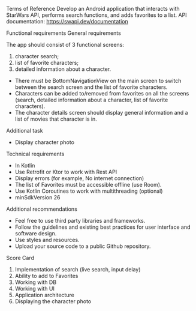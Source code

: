 Terms of Reference
Develop an Android application that interacts with StarWars API, performs search functions, and adds favorites to a list. API documentation: https://swapi.dev/documentation

Functional requirements
General requirements

The app should consist of 3 functional screens:
1) character search;
2) list of favorite characters;
3) detailed information about a character.

- There must be BottomNavigationView on the main screen to switch between the search screen and the list of favorite characters.
- Characters can be added to/removed from favorites on all the screens (search, detailed information about a character, list of favorite characters).
- The character details screen should display general information and a list of movies that character is in.


Additional task
- Display character photo

Technical requirements
- In Kotlin
- Use Retrofit or Ktor to work with Rest API
- Display errors (for example, No internet connection)
- The list of Favorites must be accessible offline (use Room).
- Use Kotlin Coroutines to work with multithreading (optional)
- minSdkVersion 26


Additional recommendations
- Feel free to use third party libraries and frameworks.
- Follow the guidelines and existing best practices for user interface and software design.
- Use styles and resources.
- Upload your source code to a public Github repository.

Score Card


1) Implementation of search (live search, input delay)
2) Ability to add to Favorites
3) Working with DB
4) Working with UI
5) Application architecture
6) Displaying the character photo 

